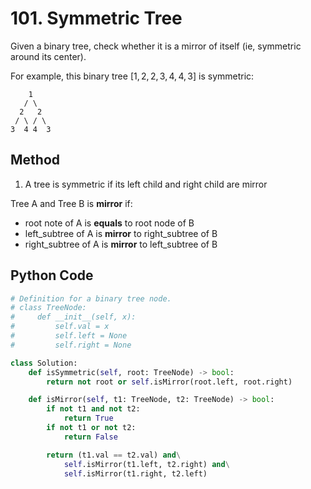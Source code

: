 # 101. Symmetric Tree

Given a binary tree, check whether it is a mirror of itself (ie, symmetric around its center).

For example, this binary tree $[1,2,2,3,4,4,3]$ is symmetric:

        1
       / \
      2   2
     / \ / \
    3  4 4  3

## Method

1. A tree is symmetric if its left child and right child are mirror

Tree A and Tree B is **mirror** if:

- root note of A is **equals** to root node of B
- left_subtree of A is **mirror** to right_subtree of B
- right_subtree of A is **mirror** to left_subtree of B

## Python Code

```python
# Definition for a binary tree node.
# class TreeNode:
#     def __init__(self, x):
#         self.val = x
#         self.left = None
#         self.right = None

class Solution:
    def isSymmetric(self, root: TreeNode) -> bool:
        return not root or self.isMirror(root.left, root.right)

    def isMirror(self, t1: TreeNode, t2: TreeNode) -> bool:
        if not t1 and not t2:
            return True
        if not t1 or not t2:
            return False

        return (t1.val == t2.val) and\
            self.isMirror(t1.left, t2.right) and\
            self.isMirror(t1.right, t2.left)
```

